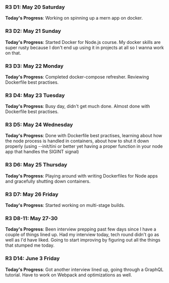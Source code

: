 ### R3 D1: May 20 Saturday

**Today's Progress**: Working on spinning up a mern app on docker.


### R3 D2: May 21 Sunday

**Today's Progress**: Started Docker for Node.js course. My docker skills are super rusty because I don't end up using it in projects at all so I wanna work on that.


### R3 D3: May 22 Monday

**Today's Progress**: Completed docker-compose refresher. Reviewing Dockerfile best practises.


### R3 D4: May 23 Tuesday

**Today's Progress**: Busy day, didn't get much done. Almost done with Dockerfile best practises.


### R3 D5: May 24 Wednesday

**Today's Progress**: Done with Dockerfile best practises, learning about how the node process is handled in containers, about how to shut it down properly (using --init/tini or better yet having a proper function in your node app that handles the SIGINT signal)


### R3 D6: May 25 Thursday

**Today's Progress**: Playing around with writing Dockerfiles for Node apps and gracefully shutting down containers.


### R3 D7: May 26 Friday

**Today's Progress**: Started working on multi-stage builds.


### R3 D8-11: May 27-30

**Today's Progress**: Been interview prepping past few days since I have a couple of things lined up. Had my interview today, tech round didn't go as well as I'd have liked. Going to start improving by figuring out all the things that stumped me today.


### R3 D14: June 3 Friday

**Today's Progress**: Got another interview lined up, going through a GraphQL tutorial. Have to work on Webpack and optimizations as well.
